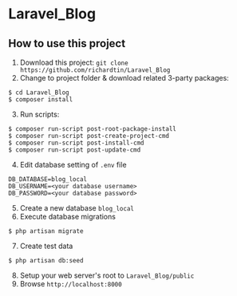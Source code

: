 # Laravel_Blog

## How to use this project

1. Download this project: `git clone https://github.com/richardtin/Laravel_Blog`
2. Change to project folder & download related 3-party packages:

  ```shell
  $ cd Laravel_Blog
  $ composer install
  ```

3. Run scripts:

  ```shell
  $ composer run-script post-root-package-install
  $ composer run-script post-create-project-cmd
  $ composer run-script post-install-cmd
  $ composer run-script post-update-cmd
  ```

4. Edit database setting of `.env` file

  ```shell
  DB_DATABASE=blog_local
  DB_USERNAME=<your database username>
  DB_PASSWORD=<your database password>
  ```

5. Create a new database `blog_local`
6. Execute database migrations

  ```shell
  $ php artisan migrate
  ```

7. Create test data

  ```shell
  $ php artisan db:seed
  ```

8. Setup your web server's root to `Laravel_Blog/public`
9. Browse `http://localhost:8000` 
